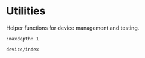 # Utilities

Helper functions for device management and testing.

```{toctree}
:maxdepth: 1

device/index
```
